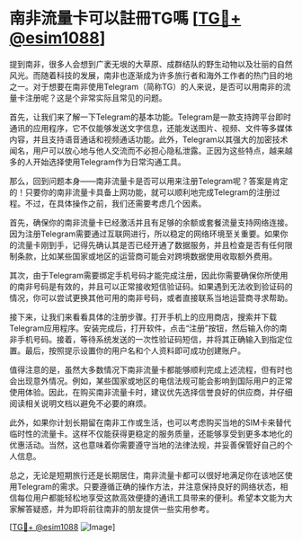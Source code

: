 # 南非流量卡可以註冊TG嗎 [[TG💪+ @esim1088](https://t.me/s/esim1088)]

提到南非，很多人会想到广袤无垠的大草原、成群结队的野生动物以及壮丽的自然风光。而随着科技的发展，南非也逐渐成为许多旅行者和海外工作者的热门目的地之一。对于想要在南非使用Telegram（简称TG）的人来说，是否可以用南非的流量卡注册呢？这是个非常实际且常见的问题。

首先，让我们来了解一下Telegram的基本功能。Telegram是一款支持跨平台即时通讯的应用程序，它不仅能够发送文字信息，还能发送图片、视频、文件等多媒体内容，并且支持语音通话和视频通话功能。此外，Telegram以其强大的加密技术闻名，用户可以放心地与他人交流而不必担心隐私泄露。正因为这些特点，越来越多的人开始选择使用Telegram作为日常沟通工具。

那么，回到问题本身——南非流量卡是否可以用来注册Telegram呢？答案是肯定的！只要你的南非流量卡具备上网功能，就可以顺利地完成Telegram的注册过程。不过，在具体操作之前，我们还需要考虑几个因素。

首先，确保你的南非流量卡已经激活并且有足够的余额或套餐流量支持网络连接。因为注册Telegram需要通过互联网进行，所以稳定的网络环境至关重要。如果你的流量卡刚到手，记得先确认其是否已经开通了数据服务，并且检查是否有任何限制条款，比如某些国家或地区的运营商可能会对跨境数据使用收取额外费用。

其次，由于Telegram需要绑定手机号码才能完成注册，因此你需要确保你所使用的南非号码是有效的，并且可以正常接收短信验证码。如果遇到无法收到验证码的情况，你可以尝试更换其他可用的南非号码，或者直接联系当地运营商寻求帮助。

接下来，让我们来看看具体的注册步骤。打开手机上的应用商店，搜索并下载Telegram应用程序。安装完成后，打开软件，点击“注册”按钮，然后输入你的南非手机号码。接着，等待系统发送的一次性验证码短信，并将其正确输入到指定位置。最后，按照提示设置你的用户名和个人资料即可成功创建账户。

值得注意的是，虽然大多数情况下南非流量卡都能够顺利完成上述流程，但有时也会出现意外情况。例如，某些国家或地区的电信法规可能会影响到国际用户的正常使用体验。因此，在购买南非流量卡时，建议优先选择信誉良好的供应商，并仔细阅读相关说明文档以避免不必要的麻烦。

此外，如果你计划长期留在南非工作或生活，也可以考虑购买当地的SIM卡来替代临时性的流量卡。这样不仅能获得更稳定的服务质量，还能够享受到更多本地化的优惠活动。当然，这也意味着你需要遵守当地的法律法规，并妥善保管好自己的个人信息。

总之，无论是短期旅行还是长期居住，南非流量卡都可以很好地满足你在该地区使用Telegram的需求。只要遵循正确的操作方法，并注意保持良好的网络状态，相信每位用户都能轻松地享受这款高效便捷的通讯工具带来的便利。希望本文能为大家解答疑惑，并为即将前往南非的朋友提供一些实用参考。

[[TG💪+ @esim1088](https://t.me/s/esim1088) ![Image](https://i.postimg.cc/4NQfJmqS/Snipaste-2025-05-13-00-14-12.png)]